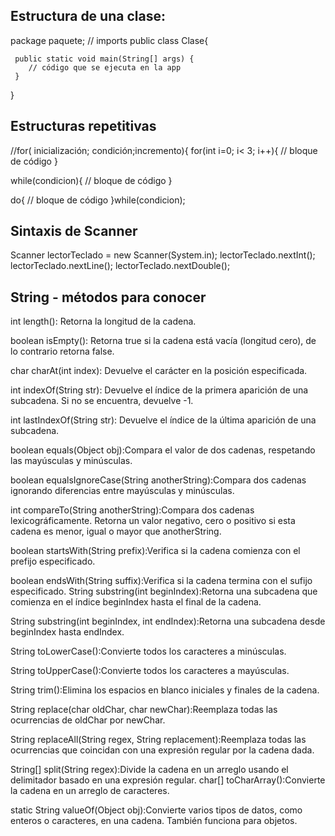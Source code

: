 ## Estructura de una clase: 

package paquete; 
// imports
public class Clase{

     public static void main(String[] args) {
        // código que se ejecuta en la app
     }
}

## Estructuras repetitivas

//for( inicialización; condición;incremento){
  for(int i=0; i< 3; i++){
    // bloque de código
}


while(condicion){
    // bloque de código
}

do{
    // bloque de código
}while(condicion);

## Sintaxis de Scanner
Scanner lectorTeclado = new Scanner(System.in);
lectorTeclado.nextInt();
lectorTeclado.nextLine();
lectorTeclado.nextDouble();

## String - métodos para conocer

int length():  Retorna la longitud de la cadena.

boolean isEmpty(): Retorna true si la cadena está vacía (longitud cero), de lo contrario retorna false.

char charAt(int index): Devuelve el carácter en la posición especificada.

int indexOf(String str): Devuelve el índice de la primera aparición de una subcadena. Si no se encuentra, devuelve -1.

int lastIndexOf(String str): Devuelve el índice de la última aparición de una subcadena.

boolean equals(Object obj):Compara el valor de dos cadenas, respetando las mayúsculas y minúsculas.

boolean equalsIgnoreCase(String anotherString):Compara dos cadenas ignorando diferencias entre mayúsculas y minúsculas.

int compareTo(String anotherString):Compara dos cadenas lexicográficamente. Retorna un valor negativo, cero o positivo si esta cadena es menor, igual o mayor que anotherString.

boolean startsWith(String prefix):Verifica si la cadena comienza con el prefijo especificado.

boolean endsWith(String suffix):Verifica si la cadena termina con el sufijo especificado.
String substring(int beginIndex):Retorna una subcadena que comienza en el índice beginIndex hasta el final de la cadena.

String substring(int beginIndex, int endIndex):Retorna una subcadena desde beginIndex hasta endIndex.

String toLowerCase():Convierte todos los caracteres a minúsculas.

String toUpperCase():Convierte todos los caracteres a mayúsculas.

String trim():Elimina los espacios en blanco iniciales y finales de la cadena.

String replace(char oldChar, char newChar):Reemplaza todas las ocurrencias de oldChar por newChar.

String replaceAll(String regex, String replacement):Reemplaza todas las ocurrencias que coincidan con una expresión regular por la cadena dada.

String[] split(String regex):Divide la cadena en un arreglo usando el delimitador basado en una expresión regular.
char[] toCharArray():Convierte la cadena en un arreglo de caracteres.

static String valueOf(Object obj):Convierte varios tipos de datos, como enteros o caracteres, en una cadena. También funciona para objetos.
